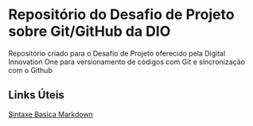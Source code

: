 # Repositório do Desafio de Projeto sobre Git/GitHub da DIO
Repositório criado para o Desafio de Projeto oferecido pela Digital Innovation One para versionamento de códigos com Git e sincronização com o Github

## Links Úteis
[Sintaxe Basica Markdown](https://www.markdownguide.org/basic-syntax/)
